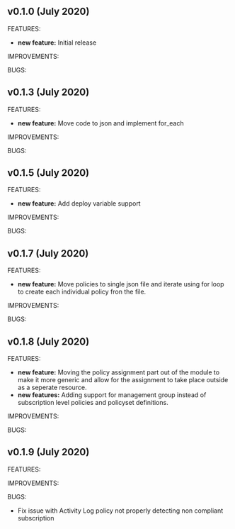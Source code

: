 ## v0.1.0 (July 2020)

FEATURES: 
* **new feature:**  Initial release

IMPROVEMENTS:

BUGS:

## v0.1.3 (July 2020)

FEATURES: 
* **new feature:**  Move code to json and implement for_each

IMPROVEMENTS:

BUGS:

## v0.1.5 (July 2020)

FEATURES: 
* **new feature:**  Add deploy variable support

IMPROVEMENTS:

BUGS:

## v0.1.7 (July 2020)

FEATURES: 
* **new feature:**  Move policies to single json file and iterate using for loop to create each individual policy fron the file.

IMPROVEMENTS:

BUGS:

## v0.1.8 (July 2020)

FEATURES: 
* **new feature:**  Moving the policy assignment part out of the module to make it more generic and allow for the assignment to take place outside as a seperate resource.
* **new features:** Adding support for management group instead of subscription level policies and policyset definitions.

IMPROVEMENTS:

BUGS:

## v0.1.9 (July 2020)

FEATURES: 

IMPROVEMENTS:

BUGS:

* Fix issue with Activity Log policy not properly detecting non compliant subscription
